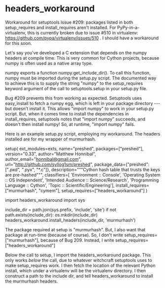 headers_workaround
==================

Workaround for setuptools Issue #209: packages listed in both setup\_requires and install\_requires aren't installed. For PyPy-in-a-virtualenv, this is currently broken due to issue #510 in virtualenv: https://github.com/pypa/virtualenv/issues/510 . I should have a workaround for this soon.

Let's say you've developed a C extension that depends on the numpy headers at compile time. This is very common for Cython projects, because numpy is often used as a native array type.

numpy exports a function numpy.get\_include\_dir(). To call this function, numpy must be imported during the setup.py script. The documented way to achieve this is to supply the string "numpy" to the setup_requires keyword argument of the call to setuptools.setup in your setup.py file.

Bug #209 prevents this from working as expected.  Setuptools uses easy\_install to fetch a numpy egg, which is left in your package directory --- but doesn't install it. This allows "import numpy" to work in your setup.py script.  But, when it comes time to install the dependencies in install\_requires, setuptools notes that "import numpy" succeeds, and doesn't then install numpy! So, at runtime, "import numpy" fails.

Here is an example setup.py script, employing my workaround. The headers installed are for my wrapper of murmurhash.


  setup(
      ext_modules=exts,
      name="preshed",
      packages=["preshed"],
      version="0.33",
      author="Matthew Honnibal",
      author_email="honnibal@gmail.com",
      url="http://github.com/syllog1sm/preshed",
      package_data={"preshed": ["*.pxd", "*.pyx", "*.c"]},
      description="""Cython hash table that trusts the keys are pre-hashed""",
      classifiers=[
                  'Environment :: Console',
                  'Operating System :: OS Independent',
                  'Intended Audience :: Science/Research',
                  'Programming Language :: Cython',
                  'Topic :: Scientific/Engineering'],
      install_requires=["murmurhash", "cymem"],
      setup_requires=["headers_workaround"]
  )

  import headers_workaround
  import sys


  include_dir = path.join(sys.prefix, 'include', 'site')
  if not path.exists(include_dir):
      os.mkdir(include_dir)
  headers_workaround.install_headers(include_dir, 'murmurhash')
  
The package required at setup is "murmurhash". But, I also want that package at run-time (because of course). So, I don't write setup_requires=["murmurhash"], because of Bug 209.  Instead, I write setup\_requires=["headers_workaround"]

Below the call to setup, I import the headers_workaround package. This only works *below* the call, due to whatever witchcraft setuptools uses to make setup_requires work. I then fetch the location of the relevant Python install, which under a virtualenv will be the virtualenv directory.  I then construct a path to the include dir, and tell headers_workaround to install the murmurhash headers.
